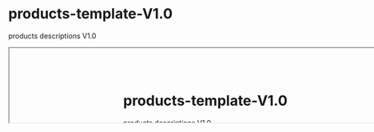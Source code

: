 # products-template-V1.0
products descriptions V1.0
<p>
  <iframe src="#/" width="960"></iframe>
</p>
